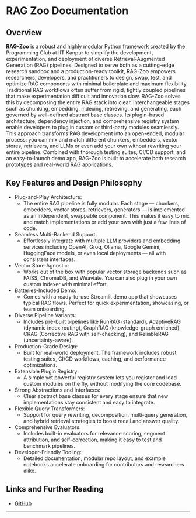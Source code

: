 # RAG Zoo Documentation

## **Overview**

**RAG-Zoo** is a robust and highly modular Python framework created by the Programming Club at IIT Kanpur to simplify the development, experimentation, and deployment of diverse Retrieval-Augmented Generation (RAG) pipelines. Designed to serve both as a cutting-edge research sandbox and a production-ready toolkit, RAG-Zoo empowers researchers, developers, and practitioners to design, swap, test, and optimize RAG components with minimal boilerplate and maximum flexibility.
Traditional RAG workflows often suffer from rigid, tightly coupled pipelines that make experimentation difficult and innovation slow. RAG-Zoo solves this by decomposing the entire RAG stack into clear, interchangeable stages such as chunking, embedding, indexing, retrieving, and generating, each governed by well-defined abstract base classes. Its plugin-based architecture, dependency injection, and comprehensive registry system enable developers to plug in custom or third-party modules seamlessly.
This approach transforms RAG development into an open-ended, modular process: you can mix and match different chunkers, embedders, vector stores, retrievers, and LLMs or even add your own without rewriting your entire pipeline. Combined with thorough testing suites, CI/CD support, and an easy-to-launch demo app, RAG-Zoo is built to accelerate both research prototypes and real-world RAG applications.

## **Key Features and Design Philosophy**

- Plug-and-Play Architecture:
    * The entire RAG pipeline is fully modular. Each stage — chunkers, embedders, vector stores, retrievers, generators — is implemented as an independent, swappable component. This makes it easy to mix and match implementations or add your own with just a few lines of code.
- Seamless Multi-Backend Support:
    * Effortlessly integrate with multiple LLM providers and embedding services including OpenAI, Groq, Ollama, Google Gemini, HuggingFace models, or even local deployments — all with consistent interfaces.
- Vector Store Agnostic:
    * Works out of the box with popular vector storage backends such as FAISS, ChromaDB, and Weaviate. You can also plug in your own custom indexer with minimal effort.
- Batteries-Included Demo:
    * Comes with a ready-to-use Streamlit demo app that showcases typical RAG flows. Perfect for quick experimentation, showcasing, or team onboarding.
- Diverse Pipeline Variants:
    * Includes pre-built pipelines like RunRAG (standard), AdaptiveRAG (dynamic index routing), GraphRAG (knowledge-graph enriched), CRAG (Corrective RAG with self-checking), and ReliableRAG (uncertainty-aware).
- Production-Grade Design:
    * Built for real-world deployment. The framework includes robust testing suites, CI/CD workflows, caching, and performance optimizations.
- Extensible Plugin Registry:
    * A simple yet powerful registry system lets you register and load custom modules on the fly, without modifying the core codebase.
- Strong Abstractions and Interfaces:
    * Clear abstract base classes for every stage ensure that new implementations stay consistent and easy to integrate.
- Flexible Query Transformers:
    * Support for query rewriting, decomposition, multi-query generation, and hybrid retrieval strategies to boost recall and answer quality.
- Comprehensive Evaluators:
    * Includes built-in evaluators for relevance scoring, segment attribution, and self-correction, making it easy to test and benchmark pipelines.
- Developer-Friendly Tooling:
    * Detailed documentation, modular repo layout, and example notebooks accelerate onboarding for contributors and researchers alike.

## Links and Further Reading
* [GitHub](https://github.com/pclubiitk/RAG-Zoo)

---
